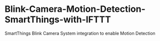 # Blink-Camera-Motion-Detection-SmartThings-with-IFTTT
SmartThings Blink Camera System integration to enable Motion Detection
